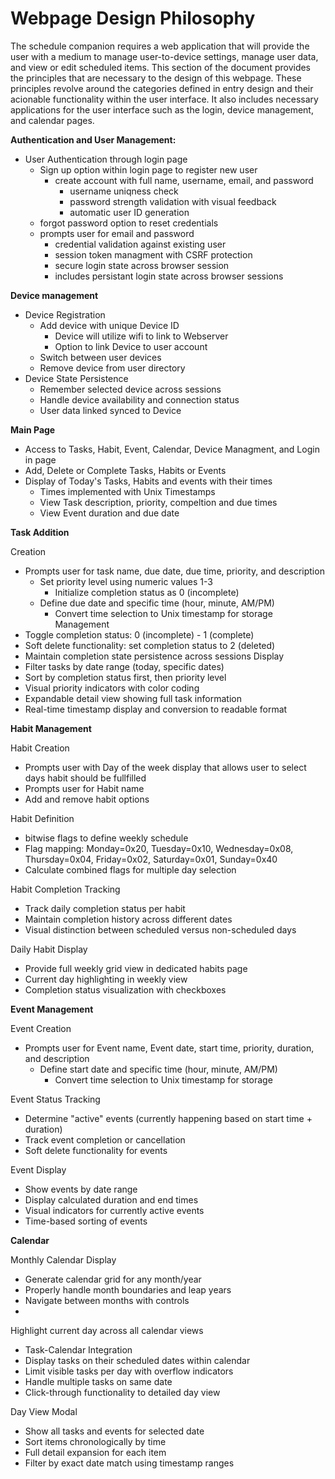# Webpage Design Philosophy

The schedule companion requires a web application that will provide the user with a medium to manage user-to-device settings, manage user data, and view or edit scheduled items. This section of the document provides the principles that are necessary to the design of this webpage. These principles revolve around the categories defined in entry design and their acionable functionality within the user interface. It also includes necessary applications for the user interface such as the login, device management, and calendar pages. 


**Authentication and User Management:**

- User Authentication through login page
    - Sign up option within login page to register new user
        - create account with full name, username, email, and password
            - username uniqness check
            - password strength validation with visual feedback
            - automatic user ID generation 
    - forgot password option to reset credentials
    - prompts user for email and password 
        - credential validation against existing user
        - session token managment with CSRF protection
        - secure login state across browser session
        - includes persistant login state across browser sessions

**Device management**

- Device Registration
    - Add device with unique Device ID
        - Device will utilize wifi to link to Webserver
        - Option to link Device to user account
    - Switch between user devices 
    - Remove device from user directory
- Device State Persistence
    - Remember selected device across sessions
    - Handle device availability and connection status
    - User data linked synced to Device
    

**Main Page**

- Access to Tasks, Habit, Event, Calendar, Device Managment, and Login in page
- Add, Delete or Complete Tasks, Habits or Events
- Display of Today's Tasks, Habits and events with their times
    - Times implemented with Unix Timestamps
    - View Task description, priority, compeltion and due times
    - View Event duration and due date

**Task Addition** 

Creation
- Prompts user for task name, due date, due time, priority, and description
    - Set priority level using numeric values 1-3
        - Initialize completion status as 0 (incomplete)
    - Define due date and specific time (hour, minute, AM/PM)
        - Convert time selection to Unix timestamp for storage
Management
- Toggle completion status: 0 (incomplete) - 1 (complete)
- Soft delete functionality: set completion status to 2 (deleted)
- Maintain completion state persistence across sessions
Display
- Filter tasks by date range (today, specific dates)
- Sort by completion status first, then priority level
- Visual priority indicators with color coding
- Expandable detail view showing full task information
- Real-time timestamp display and conversion to readable format

**Habit Management**

Habit Creation 
- Prompts user with Day of the week display that allows user to select days habit should be fullfilled
- Prompts user for Habit name
- Add and remove habit options 

Habit Definition
- bitwise flags to define weekly schedule
- Flag mapping: Monday=0x20, Tuesday=0x10, Wednesday=0x08, Thursday=0x04, Friday=0x02, Saturday=0x01, Sunday=0x40
- Calculate combined flags for multiple day selection

Habit Completion Tracking
- Track daily completion status per habit
- Maintain completion history across different dates
- Visual distinction between scheduled versus non-scheduled days

Daily Habit Display
- Provide full weekly grid view in dedicated habits page
- Current day highlighting in weekly view
- Completion status visualization with checkboxes

**Event Management**

Event Creation 
- Prompts user for Event name, Event date, start time, priority, duration, and description
    - Define start date and specific time (hour, minute, AM/PM)
        - Convert time selection to Unix timestamp for storage

Event Status Tracking
- Determine "active" events (currently happening based on start time + duration)
- Track event completion or cancellation
- Soft delete functionality for events

Event Display
- Show events by date range
- Display calculated duration and end times
- Visual indicators for currently active events
- Time-based sorting of events


**Calendar**

Monthly Calendar Display

- Generate calendar grid for any month/year
- Properly handle month boundaries and leap years
- Navigate between months with controls
- 
Highlight current day across all calendar views

- Task-Calendar Integration
- Display tasks on their scheduled dates within calendar
- Limit visible tasks per day with overflow indicators
- Handle multiple tasks on same date
- Click-through functionality to detailed day view

Day View Modal

- Show all tasks and events for selected date
- Sort items chronologically by time
- Full detail expansion for each item
- Filter by exact date match using timestamp ranges
